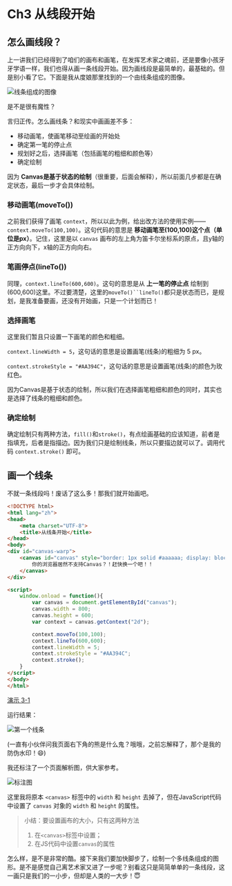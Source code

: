 # Ch3 从线段开始

## 怎么画线段？
上一讲我们已经得到了咱们的画布和画笔，在发挥艺术家之魂前，还是要像小孩牙牙学语一样，我们也得从画一条线段开始。因为画线段是最简单的，最基础的。但是别小看了它。下面是我从度娘那里找到的一个由线条组成的图像。

![线条组成的图像](http://7xkcl8.com1.z0.glb.clouddn.com/edu3-1.jpg)

是不是很有魔性？


言归正传。怎么画线条？和现实中画画差不多：
* 移动画笔，使画笔移动至绘画的开始处
* 确定第一笔的停止点
* 规划好之后，选择画笔（包括画笔的粗细和颜色等）
* 确定绘制

因为 **Canvas是基于状态的绘制**（很重要，后面会解释），所以前面几步都是在确定状态，最后一步才会具体绘制。

### 移动画笔(moveTo())
之前我们获得了画笔 `context`，所以以此为例，给出改方法的使用实例——`context.moveTo(100,100)`。这句代码的意思是 **移动画笔至(100,100)这个点（单位是px）**。记住，这里是以 `canvas` 画布的左上角为笛卡尔坐标系的原点，且y轴的正方向向下，x轴的正方向向右。

### 笔画停点(lineTo())
同理，`context.lineTo(600,600)`。这句的意思是从 **上一笔的停止点** 绘制到(600,600)这里。不过要清楚，这里的`moveTo()``lineTo()`都只是状态而已，是规划，是我准备要画，还没有开始画，只是一个计划而已！

### 选择画笔
这里我们暂且只设置一下画笔的颜色和粗细。

`context.lineWidth = 5`，这句话的意思是设置画笔(线条)的粗细为 5 px。

`context.strokeStyle = "#AA394C"`，这句话的意思是设置画笔(线条)的颜色为玫红色。

因为Canvas是基于状态的绘制，所以我们在选择画笔粗细和颜色的同时，其实也是选择了线条的粗细和颜色。

### 确定绘制
确定绘制只有两种方法，`fill()`和`stroke()`，有点绘画基础的应该知道，前者是指填充，后者是指描边。因为我们只是绘制线条，所以只要描边就可以了。调用代码 `context.stroke()` 即可。

## 画一个线条
不就一条线段吗！废话了这么多！那我们就开始画吧。

```HTML
<!DOCTYPE html>
<html lang="zh">
<head>
    <meta charset="UTF-8">
    <title>从线条开始</title>
</head>
<body>
<div id="canvas-warp">
    <canvas id="canvas" style="border: 1px solid #aaaaaa; display: block; margin: 50px auto;">
        你的浏览器居然不支持Canvas？！赶快换一个吧！！
    </canvas>
</div>

<script>
    window.onload = function(){
        var canvas = document.getElementById("canvas");
        canvas.width = 800;
        canvas.height = 600;
        var context = canvas.getContext("2d");

        context.moveTo(100,100);
        context.lineTo(600,600);
        context.lineWidth = 5;
        context.strokeStyle = "#AA394C";
        context.stroke();
    }
</script>
</body>
</html>
```

[演示 3-1](http://airingursb.github.io/canvas/Canvas/3/3-1.html)

运行结果：

![第一个线条](http://7xkcl8.com1.z0.glb.clouddn.com/edu3-2.png-html.jpg)

(一直有小伙伴问我页面右下角的熊是什么鬼？哦哦，之前忘解释了，那个是我的防伪水印！😄)

我还标注了一个页面解析图，供大家参考。

![标注图](http://7xkcl8.com1.z0.glb.clouddn.com/edu3-3.jpeg-html.jpg)

这里我将原本 `<canvas>` 标签中的 `width` 和 `height` 去掉了，但在JavaScript代码中设置了 `canvas` 对象的 `width` 和 `height` 的属性。

> 小结：要设置画布的大小，只有这两种方法
> 1. 在`<canvas>`标签中设置；
> 2. 在JS代码中设置`canvas`的属性

怎么样，是不是非常的酷。接下来我们要加快脚步了，绘制一个多线条组成的图形。是不是感觉自己离艺术家又进了一步呢？别看这只是简简单单的一条线段，这一画只是我们的一小步，但却是人类的一大步！😇
